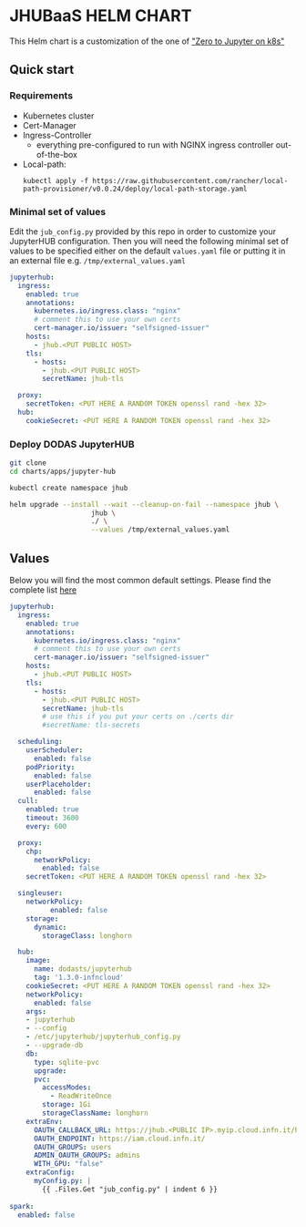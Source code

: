 # JHUBaaS HELM CHART

This Helm chart is a customization of the one of ["Zero to Jupyter on k8s"](https://jupyterhub.github.io/helm-chart/)

## Quick start

### Requirements

- Kubernetes cluster
- Cert-Manager
- Ingress-Controller
  - everything pre-configured to run with NGINX ingress controller out-of-the-box
- Local-path:
  ```
  kubectl apply -f https://raw.githubusercontent.com/rancher/local-path-provisioner/v0.0.24/deploy/local-path-storage.yaml
  ```


### Minimal set of values

Edit the `jub_config.py` provided by this repo in order to customize your JupyterHUB configuration. Then you will need the following minimal set of values to be specified either on the default `values.yaml` file or putting it in an external file e.g. `/tmp/external_values.yaml`

```yaml
jupyterhub:
  ingress:
    enabled: true
    annotations:
      kubernetes.io/ingress.class: "nginx"
      # comment this to use your own certs
      cert-manager.io/issuer: "selfsigned-issuer"
    hosts:
      - jhub.<PUT PUBLIC HOST>
    tls:
      - hosts:
        - jhub.<PUT PUBLIC HOST>
        secretName: jhub-tls

  proxy:
    secretToken: <PUT HERE A RANDOM TOKEN openssl rand -hex 32>
  hub:
    cookieSecret: <PUT HERE A RANDOM TOKEN openssl rand -hex 32>
```

### Deploy DODAS JupyterHUB

```bash
git clone
cd charts/apps/jupyter-hub

kubectl create namespace jhub

helm upgrade --install --wait --cleanup-on-fail --namespace jhub \
                    jhub \
                    ./ \
                    --values /tmp/external_values.yaml
```

## Values

Below you will find the most common default settings. Please find the complete list [here]()

```yaml
jupyterhub:
  ingress:
    enabled: true
    annotations:
      kubernetes.io/ingress.class: "nginx"
      # comment this to use your own certs
      cert-manager.io/issuer: "selfsigned-issuer"
    hosts:
      - jhub.<PUT PUBLIC HOST>
    tls:
      - hosts:
        - jhub.<PUT PUBLIC HOST>
        secretName: jhub-tls
        # use this if you put your certs on ./certs dir
        #secretName: tls-secrets

  scheduling:
    userScheduler:
      enabled: false
    podPriority:
      enabled: false
    userPlaceholder:
      enabled: false
  cull:
    enabled: true
    timeout: 3600
    every: 600

  proxy:
    chp:
      networkPolicy:
        enabled: false
    secretToken: <PUT HERE A RANDOM TOKEN openssl rand -hex 32>

  singleuser:
    networkPolicy:
          enabled: false
    storage:
      dynamic:
        storageClass: longhorn

  hub:
    image:
      name: dodasts/jupyterhub
      tag: '1.3.0-infncloud'
    cookieSecret: <PUT HERE A RANDOM TOKEN openssl rand -hex 32>
    networkPolicy:
      enabled: false
    args:
    - jupyterhub
    - --config
    - /etc/jupyterhub/jupyterhub_config.py
    - --upgrade-db
    db:
      type: sqlite-pvc
      upgrade:
      pvc:
        accessModes:
          - ReadWriteOnce
        storage: 1Gi
        storageClassName: longhorn
    extraEnv:
      OAUTH_CALLBACK_URL: https://jhub.<PUBLIC IP>.myip.cloud.infn.it/hub/oauth_callback
      OAUTH_ENDPOINT: https://iam.cloud.infn.it/
      OAUTH_GROUPS: users
      ADMIN_OAUTH_GROUPS: admins
      WITH_GPU: "false"
    extraConfig:
      myConfig.py: |
        {{ .Files.Get "jub_config.py" | indent 6 }}
  
spark:
  enabled: false
```
